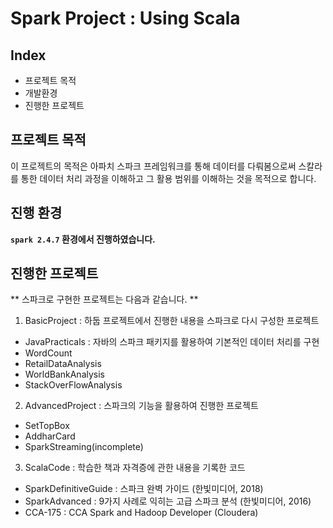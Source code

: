 # Spark Project : Using Scala
## Index
  - 프로젝트 목적
  - 개발환경
  - 진행한 프로젝트
  
## 프로젝트 목적
이 프로젝트의 목적은 아파치 스파크 프레임워크를 통해 데이터를 다뤄봄으로써 스칼라를 통한 데이터 처리 과정을 이해하고 그 활용 범위를 이해하는 것을 목적으로 합니다.

## 진행 환경
**`spark 2.4.7` 환경에서 진행하였습니다.**

## 진행한 프로젝트
<!-- Write Overview about this project -->
** 스파크로 구현한 프로젝트는 다음과 같습니다. **
1. BasicProject : 하둡 프로젝트에서 진행한 내용을 스파크로 다시 구성한 프로젝트
  - JavaPracticals : 자바의 스파크 패키지를 활용하여 기본적인 데이터 처리를 구현
  - WordCount
  - RetailDataAnalysis
  - WorldBankAnalysis
  - StackOverFlowAnalysis
2. AdvancedProject : 스파크의 기능을 활용하여 진행한 프로젝트
  - SetTopBox
  - AddharCard
  - SparkStreaming(incomplete)
3. ScalaCode : 학습한 책과 자격증에 관한 내용을 기록한 코드
  - SparkDefinitiveGuide : 스파크 완벽 가이드 (한빛미디어, 2018)
  - SparkAdvanced : 9가지 사례로 익히는 고급 스파크 분석 (한빛미디어, 2016)
  - CCA-175 : CCA Spark and Hadoop Developer (Cloudera)

